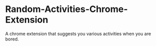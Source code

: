 # Random-Activities-Chrome-Extension
A chrome extension that suggests you various activities when you are bored.
